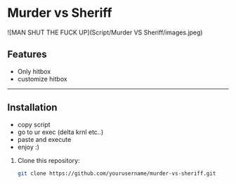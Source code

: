 # Murder vs Sheriff

![MAN SHUT THE FUCK UP](Script/Murder VS Sheriff/images.jpeg)

## Features

- Only hitbox
- customize hitbox
---

## Installation

- copy script
- go to ur exec (delta krnl etc..)
- paste and execute 
- enjoy :)

1. Clone this repository:  
   ```bash
   git clone https://github.com/yourusername/murder-vs-sheriff.git
   
